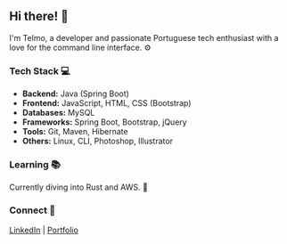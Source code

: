 ## Hi there! 👋

I'm Telmo, a developer and passionate Portuguese tech enthusiast with a love for the command line interface. ⚙️

### Tech Stack 💻

- **Backend:** Java (Spring Boot)
- **Frontend:** JavaScript, HTML, CSS (Bootstrap)
- **Databases:** MySQL
- **Frameworks:** Spring Boot, Bootstrap, jQuery
- **Tools:** Git, Maven, Hibernate
- **Others:** Linux, CLI, Photoshop, Illustrator

### Learning 📚

Currently diving into Rust and AWS. 🦀

### Connect 🤝

[LinkedIn](https://www.linkedin.com/in/telmo-sousa/) | [Portfolio](https://tsousa.dev/)
